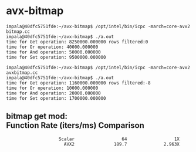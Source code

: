# avx-bitmap
```
impala@40dfc5751fde:~/avx-bitmap$ /opt/intel/bin/icpc -march=core-avx2 bitmap.cc
impala@40dfc5751fde:~/avx-bitmap$ ./a.out
time for Get operation: 8250000.000000 rows filtered:0
time for Or operation: 40000.000000
time for And operation: 50000.000000
time for Set operation: 9500000.000000
```
```
impala@40dfc5751fde:~/avx-bitmap$ /opt/intel/bin/icpc -march=core-avx2 avxbitmap.cc
impala@40dfc5751fde:~/avx-bitmap$ ./a.out
time for Get operation: 1160000.000000 rows filtered:-8
time for Or operation: 10000.000000
time for And operation: 20000.000000
time for Set operation: 1700000.000000
```



bitmap get mod:       
                       Function     Rate (iters/ms)          Comparison
----------------------------------------------------------------------
                        Scalar                  64                  1X
                          AVX2               189.7              2.963X



